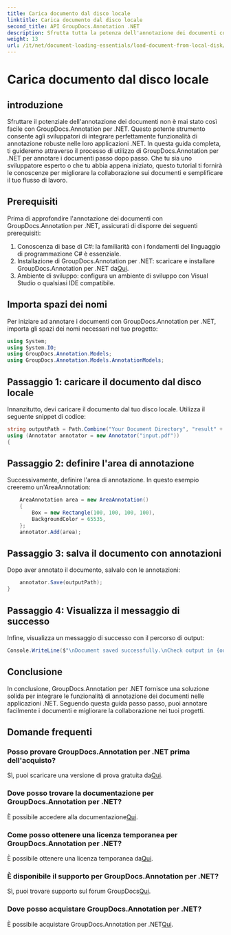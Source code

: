 ```yaml
---
title: Carica documento dal disco locale
linktitle: Carica documento dal disco locale
second_title: API GroupDocs.Annotation .NET
description: Sfrutta tutta la potenza dell'annotazione dei documenti con GroupDocs.Annotation per .NET. Integra perfettamente le funzionalità di annotazione nelle tue applicazioni .NET.
weight: 13
url: /it/net/document-loading-essentials/load-document-from-local-disk/
---
```


# Carica documento dal disco locale

## introduzione
Sfruttare il potenziale dell'annotazione dei documenti non è mai stato così facile con GroupDocs.Annotation per .NET. Questo potente strumento consente agli sviluppatori di integrare perfettamente funzionalità di annotazione robuste nelle loro applicazioni .NET. In questa guida completa, ti guideremo attraverso il processo di utilizzo di GroupDocs.Annotation per .NET per annotare i documenti passo dopo passo. Che tu sia uno sviluppatore esperto o che tu abbia appena iniziato, questo tutorial ti fornirà le conoscenze per migliorare la collaborazione sui documenti e semplificare il tuo flusso di lavoro.
## Prerequisiti
Prima di approfondire l'annotazione dei documenti con GroupDocs.Annotation per .NET, assicurati di disporre dei seguenti prerequisiti:
1. Conoscenza di base di C#: la familiarità con i fondamenti del linguaggio di programmazione C# è essenziale.
2. Installazione di GroupDocs.Annotation per .NET: scaricare e installare GroupDocs.Annotation per .NET da[Qui](https://releases.groupdocs.com/annotation/net/).
3. Ambiente di sviluppo: configura un ambiente di sviluppo con Visual Studio o qualsiasi IDE compatibile.

## Importa spazi dei nomi
Per iniziare ad annotare i documenti con GroupDocs.Annotation per .NET, importa gli spazi dei nomi necessari nel tuo progetto:
```csharp
using System;
using System.IO;
using GroupDocs.Annotation.Models;
using GroupDocs.Annotation.Models.AnnotationModels;
```

## Passaggio 1: caricare il documento dal disco locale
Innanzitutto, devi caricare il documento dal tuo disco locale. Utilizza il seguente snippet di codice:
```csharp
string outputPath = Path.Combine("Your Document Directory", "result" + Path.GetExtension("input.pdf"));
using (Annotator annotator = new Annotator("input.pdf"))
{
```
## Passaggio 2: definire l'area di annotazione
Successivamente, definire l'area di annotazione. In questo esempio creeremo un'AreaAnnotation:
```csharp
    AreaAnnotation area = new AreaAnnotation()
    {
        Box = new Rectangle(100, 100, 100, 100),
        BackgroundColor = 65535,
    };
    annotator.Add(area);
```
## Passaggio 3: salva il documento con annotazioni
Dopo aver annotato il documento, salvalo con le annotazioni:
```csharp
    annotator.Save(outputPath);
}
```
## Passaggio 4: Visualizza il messaggio di successo
Infine, visualizza un messaggio di successo con il percorso di output:
```csharp
Console.WriteLine($"\nDocument saved successfully.\nCheck output in {outputPath}.");
```

## Conclusione
In conclusione, GroupDocs.Annotation per .NET fornisce una soluzione solida per integrare le funzionalità di annotazione dei documenti nelle applicazioni .NET. Seguendo questa guida passo passo, puoi annotare facilmente i documenti e migliorare la collaborazione nei tuoi progetti.
## Domande frequenti
### Posso provare GroupDocs.Annotation per .NET prima dell'acquisto?
 Sì, puoi scaricare una versione di prova gratuita da[Qui](https://releases.groupdocs.com/).
### Dove posso trovare la documentazione per GroupDocs.Annotation per .NET?
 È possibile accedere alla documentazione[Qui](https://tutorials.groupdocs.com/annotation/net/).
### Come posso ottenere una licenza temporanea per GroupDocs.Annotation per .NET?
 È possibile ottenere una licenza temporanea da[Qui](https://purchase.groupdocs.com/temporary-license/).
### È disponibile il supporto per GroupDocs.Annotation per .NET?
 Sì, puoi trovare supporto sul forum GroupDocs[Qui](https://forum.groupdocs.com/c/annotation/10).
### Dove posso acquistare GroupDocs.Annotation per .NET?
 È possibile acquistare GroupDocs.Annotation per .NET[Qui](https://purchase.groupdocs.com/buy).